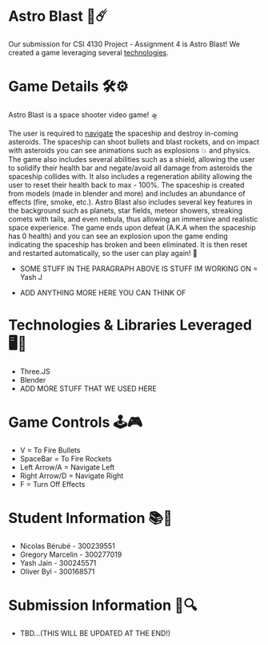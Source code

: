 # Astro Blast 🚀☄️
Our submission for CSI 4130 Project - Assignment 4 is Astro Blast! We created a game leveraging several [technologies](#technologies--libraries-leveraged-️).

# Game Details 🛠️⚙️
Astro Blast is a space shooter video game! 🛸

The user is required to [navigate](#game-controls-️) the spaceship and destroy in-coming asteroids. The spaceship can shoot bullets and blast rockets, and on impact with asteroids you can see animations such as explosions 💥 and physics. The game also includes several abilities such as a shield, allowing the user to solidify their health bar and negate/avoid all damage from asteroids the spaceship collides with. It also includes a regeneration ability allowing the user to reset their health back to max - 100%. The spaceship is created from models (made in blender and more) and includes an abundance of effects (fire, smoke, etc.). Astro Blast also includes several key features in the background such as planets, star fields, meteor showers, streaking comets with tails, and even nebula, thus allowing an immersive and realistic space experience. The game ends upon defeat (A.K.A when the spaceship has 0 health) and you can see an explosion upon the game ending indicating the spaceship has broken and been eliminated. It is then reset and restarted automatically, so the user can play again! 🙌

- SOME STUFF IN THE PARAGRAPH ABOVE IS STUFF IM WORKING ON = Yash J

- ADD ANYTHING MORE HERE YOU CAN THINK OF

# Technologies & Libraries Leveraged 🖥️👾
- Three.JS
- Blender
- ADD MORE STUFF THAT WE USED HERE

# Game Controls 🕹️🎮
* V = To Fire Bullets
* SpaceBar = To Fire Rockets
* Left Arrow/A = Navigate Left
* Right Arrow/D = Navigate Right
* F = Turn Off Effects

# Student Information 📚📝
* Nicolas Bérubé - 300239551
* Gregory Marcelin - 300277019
* Yash Jain - 300245571
* Oliver Byl - 300168571

# Submission Information 📖🔍
- TBD...(THIS WILL BE UPDATED AT THE END!)